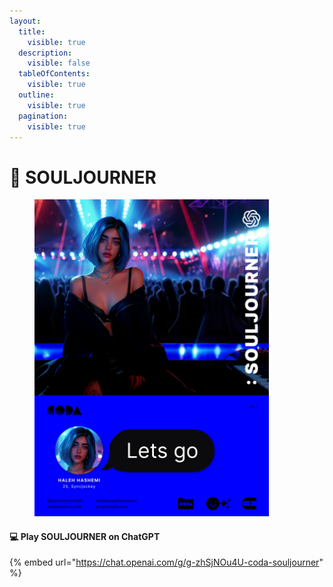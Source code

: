 ```yaml
---
layout:
  title:
    visible: true
  description:
    visible: false
  tableOfContents:
    visible: true
  outline:
    visible: true
  pagination:
    visible: true
---
```


# 📘 SOULJOURNER

<figure><img src="../../.gitbook/assets/coda_story_souljourner-cover-0 (1).jpg" alt="" width="375"><figcaption></figcaption></figure>

#### 💻 Play SOULJOURNER on ChatGPT

{% embed url="https://chat.openai.com/g/g-zhSjNOu4U-coda-souljourner" %}

<figure><img src="../../.gitbook/assets/DALL·E 2024-02-20 03.36.45 - In a widescreen 16_9 image, capture a shadowy, industrial interior of a warehouse transformed into an underground rave. The space is vast, with high c.webp" alt=""><figcaption></figcaption></figure>
